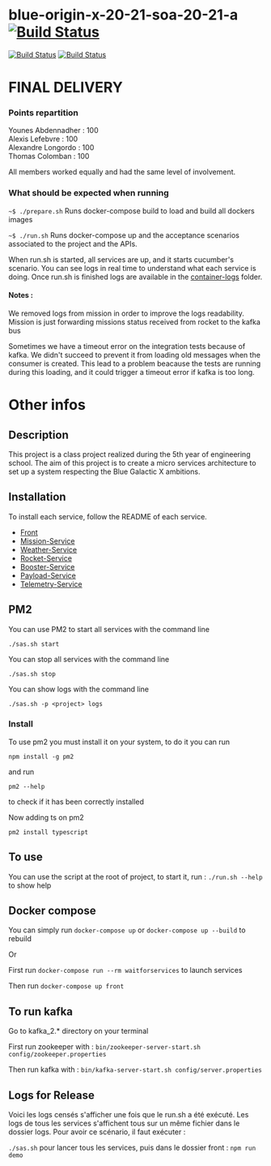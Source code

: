# blue-origin-x-20-21-soa-20-21-a [![Build Status](https://travis-ci.com/pns-si5-soa/box-20-21-team-a.svg?token=iVy7SupLvEyaRHecrkoc&branch=develop)](https://travis-ci.com/pns-si5-soa/box-20-21-team-a)

[![Build Status](https://travis-ci.com/pns-si5-soa/box-20-21-team-a.svg?token=iVy7SupLvEyaRHecrkoc&branch=develop)](https://travis-ci.com/pns-si5-soa/box-20-21-team-a)
[![Build Status](https://badgen.net/badge/version/6.0/purple)](https://badgen.net/badge/version/6.0/purple)

# FINAL DELIVERY

### Points repartition
Younes Abdennadher : 100 <br/>
Alexis Lefebvre : 100 <br/>
Alexandre Longordo : 100 <br/>
Thomas Colomban : 100

All members worked equally and had the same level of involvement.

### What should be expected when running
`~$ ./prepare.sh`
Runs docker-compose build to load and build all dockers images

`~$ ./run.sh`
Runs docker-compose up and the acceptance scenarios associated to the project and the APIs. 

When run.sh is started, all services are up, and it starts cucumber's scenario. You can see logs in real time to understand what each service is doing. 
Once run.sh is finished logs are available in the [container-logs](container-logs) folder.

#### Notes : 
We removed logs from mission in order to improve the logs readability. Mission is just forwarding missions status received from rocket to the kafka bus

Sometimes we have a timeout error on the integration tests because of kafka. We didn't succeed to prevent it from loading old messages when the consumer is created.
This lead to a problem beacause the tests are running during this loading, and it could trigger a timeout error if kafka is too long.

# Other infos

## Description

This project is a class project realized during the 5th year of engineering school. The aim of this project is to create a micro services architecture to set up a system respecting the Blue Galactic X ambitions.

## Installation

To install each service, follow the README of each service.

- [Front](front/README.md)
- [Mission-Service](mission-service/README.md)
- [Weather-Service](weather-service/README.md)
- [Rocket-Service](rocket-service/README.md)
- [Booster-Service](booster-service/README.md)
- [Payload-Service](payload-service/README.md)
- [Telemetry-Service](telemetry-writer-service/README.md)

## PM2 

You can use PM2 to start all services with the command line 
```
./sas.sh start
```

You can stop all services with the command line
```
./sas.sh stop
```

You can show logs with the command line
```
./sas.sh -p <project> logs 
```

### Install

To use pm2 you must install it on your system, to do it you can run 
```
npm install -g pm2
```
and run 
```
pm2 --help
```
to check if it has been correctly installed

Now adding ts on pm2
```
pm2 install typescript
```

## To use

You can use the script at the root of project, to start it, run :
`./run.sh --help` to show help

## Docker compose 

You can simply run `docker-compose up` or `docker-compose up --build` to rebuild 

Or

First run `docker-compose run --rm waitforservices` to launch services 

Then run `docker-compose up front`

## To run kafka 
Go to kafka_2.* directory on your terminal

First run zookeeper with :
`bin/zookeeper-server-start.sh config/zookeeper.properties`

Then run kafka with :
`bin/kafka-server-start.sh config/server.properties`

## Logs for Release

Voici les logs censés s'afficher une fois que le run.sh a été exécuté. 
Les logs de tous les services s'affichent tous sur un même fichier dans le dossier logs. 
Pour avoir ce scénario, il faut exécuter  :

`./sas.sh` pour lancer tous les services, puis dans le dossier front : `npm run demo`
